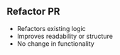 ## Refactor PR

- Refactors existing logic
- Improves readability or structure
- No change in functionality
